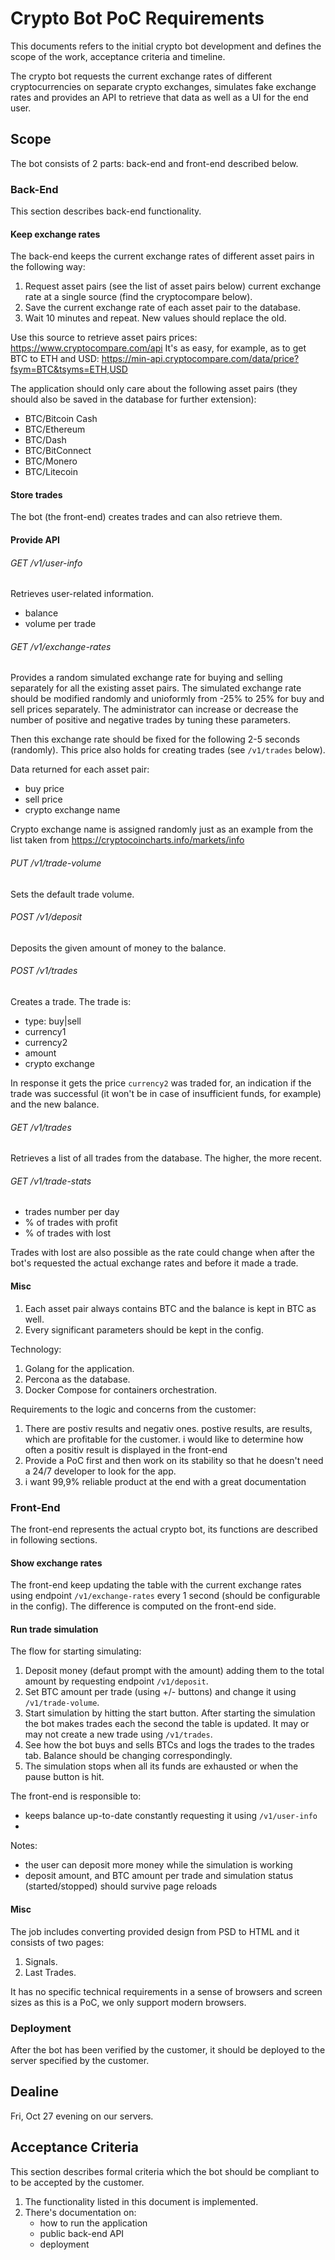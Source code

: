# Crypto Bot PoC Requirements

This documents refers to the initial crypto bot development and defines the scope of the work, acceptance criteria and timeline.

The crypto bot requests the current exchange rates of different cryptocurrencies on separate crypto exchanges, simulates fake exchange rates and provides an API to retrieve that data as well as a UI for the end user.

## Scope

The bot consists of 2 parts: back-end and front-end described below.

### Back-End

This section describes back-end functionality.

#### Keep exchange rates

The back-end keeps the current exchange rates of different asset pairs in the following way:
1. Request asset pairs (see the list of asset pairs below) current exchange rate at a single source (find the cryptocompare below).
2. Save the current exchange rate of each asset pair to the database.
3. Wait 10 minutes and repeat. New values should replace the old.

Use this source to retrieve asset pairs prices: https://www.cryptocompare.com/api 
It's as easy, for example, as to get BTC to ETH and USD: https://min-api.cryptocompare.com/data/price?fsym=BTC&tsyms=ETH,USD

The application should only care about the following asset pairs (they should also be saved in the database for further extension):
- BTC/Bitcoin Cash
- BTC/Ethereum
- BTC/Dash
- BTC/BitConnect
- BTC/Monero
- BTC/Litecoin

#### Store trades

The bot (the front-end) creates trades and can also retrieve them.

#### Provide API

###### GET /v1/user-info

Retrieves user-related information.

- balance
- volume per trade

###### GET /v1/exchange-rates

Provides a random simulated exchange rate for buying and selling separately for all the existing asset pairs. The simulated exchange rate should be modified randomly and unioformly from -25% to 25% for buy and sell prices separately.
The administrator can increase or decrease the number of positive and negative trades by tuning these parameters.

Then this exchange rate should be fixed for the following 2-5 seconds (randomly). This price also holds for creating trades (see `/v1/trades` below).

Data returned for each asset pair:
- buy price
- sell price
- crypto exchange name

Crypto exchange name is assigned randomly just as an example from the list taken from https://cryptocoincharts.info/markets/info

###### PUT /v1/trade-volume

Sets the default trade volume.

###### POST /v1/deposit

Deposits the given amount of money to the balance.

###### POST /v1/trades

Creates a trade. The trade is:
- type: buy|sell
- currency1
- currency2
- amount
- crypto exchange

In response it gets the price `currency2` was traded for, an indication if the trade was successful (it won't be in case of insufficient funds, for example) and the new balance.

###### GET /v1/trades

Retrieves a list of all trades from the database. The higher, the more recent.

###### GET /v1/trade-stats

- trades number per day
- % of trades with profit
- % of trades with lost

Trades with lost are also possible as the rate could change when after the bot's requested the actual exchange rates and before it made a trade.

#### Misc

1. Each asset pair always contains BTC and the balance is kept in BTC as well.
2. Every significant parameters should be kept in the config.

Technology:
1. Golang for the application.
2. Percona as the database.
3. Docker Compose for containers orchestration.

Requirements to the logic and concerns from the customer:
1. There are postiv results and negativ ones. postive results, are results, which are profitable for the customer. i would like to determine how often a positiv result is displayed in the front-end
2. Provide a PoC first and then work on its stability so that he doesn't need a 24/7 developer to look for the app.
3. i want 99,9% reliable product at the end with a great documentation

### Front-End

The front-end represents the actual crypto bot, its functions are described in following sections.

#### Show exchange rates

The front-end keep updating the table with the current exchange rates using endpoint `/v1/exchange-rates` every 1 second (should be configurable in the config).
The difference is computed on the front-end side.

#### Run trade simulation

The flow for starting simulating:
1. Deposit money (defaut prompt with the amount) adding them to the total amount by requesting endpoint `/v1/deposit`.
2. Set BTC amount per trade (using +/- buttons) and change it using `/v1/trade-volume`.
3. Start simulation by hitting the start button. After starting the simulation the bot makes trades each the second the table is updated. It may or may not create a new trade using `/v1/trades`.
4. See how the bot buys and sells BTCs and logs the trades to the trades tab. Balance should be changing correspondingly.
5. The simulation stops when all its funds are exhausted or when the pause button is hit.

The front-end is responsible to:
- keeps balance up-to-date constantly requesting it using `/v1/user-info`
- 

Notes:
- the user can deposit more money while the simulation is working
- deposit amount, and BTC amount per trade and simulation status (started/stopped) should survive page reloads

#### Misc

The job includes converting provided design from PSD to HTML and it consists of two pages:
1. Signals.
2. Last Trades.

It has no specific technical requirements in a sense of browsers and screen sizes as this is a PoC, we only support modern browsers.

### Deployment

After the bot has been verified by the customer, it should be deployed to the server specified by the customer.

## Dealine

Fri, Oct 27 evening on our servers.

## Acceptance Criteria

This section describes formal criteria which the bot should be compliant to to be accepted by the customer.

1. The functionality listed in this document is implemented.
2. There's documentation on:
    - how to run the application
    - public back-end API
    - deployment